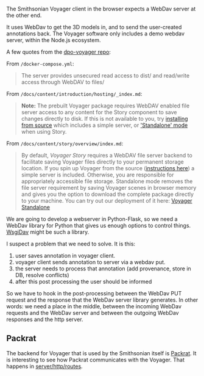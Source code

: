 The Smithsonian Voyager client in the browser expects a WebDav server at the other end.

It uses WebDav to get the 3D models in, and to send the user-created annotations back.
The Voyager software only includes a demo webdav server, within the Node.js ecosystem.

A few quotes from the [dpo-voyager repo](https://github.com/Smithsonian/dpo-voyager):

From `/docker-compose.yml`:

> The server provides unsecured read access to dist/ and read/write access through WebDAV to files/

From `/docs/content/introduction/hosting/_index.md`:

> **Note:** The prebuilt Voyager package requires WebDAV enabled file server access to any content for the Story component to save changes directly to disk. If this is not available to you, try [installing from source](../../introduction/installation/) which includes a simple server, or ['Standalone' mode](../../story/overview/) when using Story.

From `/docs/content/story/overview/index.md`:

> By default, _Voyager Story_ requires a WebDAV file server backend to facilitate saving Voyager files directly to your permanent storage location. If you spin up Voyager from the source ([instructions here](../../introduction/installation/)) a simple server is included. Otherwise, you are responsible for appropriately accessible file storage. 
 > Standalone mode removes the file server requirement by saving Voyager scenes in browser memory and gives you the option to download the complete package directly to your machine. You can try out our deployment of it here: [Voyager Standalone](https://3d.si.edu/voyager-story-standalone)

We are going to develop a webserver in Python-Flask, so we need a WebDav library for Python that gives us enough options to control things.
[WsgiDav](https://wsgidav.readthedocs.io/en/latest/index.html) might be such a library.

I suspect a problem that we need to solve. It is this:

1. user saves annotation in voyager client.
2. voyager client sends annotation to server via a webdav put.
3. the server needs to process that annotation (add provenance, store in DB, resolve conflicts)
4. after this post processing the user should be informed

So we have to hook in the post-processing between the WebDav PUT request and the response that the WebDav server library generates.
In other words: we need a place in the middle, between the incoming WebDav requests and the WebDav server and between the outgoing WebDav responses and the http server.

## Packrat
The backend for Voyager that is used by the Smithsonian itself is
[Packrat](https://github.com/smithsonian/dpo-packrat). It is interesting to see how Packrat communicates with the Voyager. That happens in [server/http/routes](https://github.com/Smithsonian/dpo-packrat/blob/master/server/http/routes/WebDAVServer.ts).